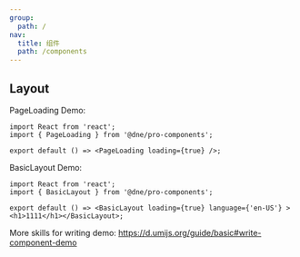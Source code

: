 ```yaml
---
group:
  path: /
nav:
  title: 组件
  path: /components
---
```

## Layout

PageLoading Demo:

```tsx
import React from 'react';
import { PageLoading } from '@dne/pro-components';

export default () => <PageLoading loading={true} />;
```

BasicLayout Demo:

```tsx
import React from 'react';
import { BasicLayout } from '@dne/pro-components';

export default () => <BasicLayout loading={true} language={'en-US'} ><h1>1111</h1></BasicLayout>;
```

More skills for writing demo: https://d.umijs.org/guide/basic#write-component-demo
